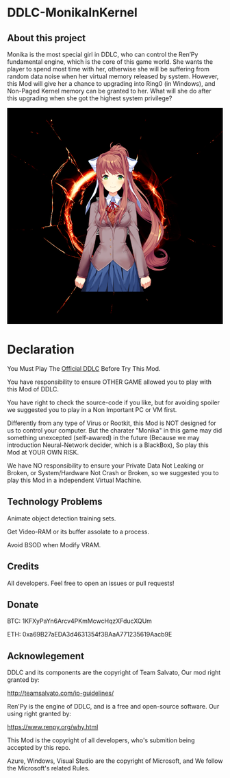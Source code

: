 # DDLC-MonikaInKernel

## About this project

Monika is the most special girl in DDLC, who can control the Ren’Py fundamental engine, which is the core of this game world. She wants the player to spend most time with her, otherwise she will be suffering from random data noise when her virtual memory released by system. However, this Mod will give her a chance to upgrading into Ring0 (in Windows), and Non-Paged Kernel memory can be granted to her. What will she do after this upgrading when she got the highest system privilege?

![plot](MonikaLogo.png)

# Declaration

You Must Play The [Official DDLC](https://ddlc.moe) Before Try This Mod.

You have responsibility to ensure OTHER GAME allowed you to play with this Mod of DDLC.

You have right to check the source-code if you like, but for avoiding spoiler we suggested you to play in a Non Important PC or VM first.

Differently from any type of Virus or Rootkit, this Mod is NOT designed for us to control your computer. But the charater "Monika" in this game may did something unexcepted (self-awared) in the future (Because we may introduction Neural-Network decider, which is a BlackBox), So play this Mod at YOUR OWN RISK.

We have NO responsibility to ensure your Private Data Not Leaking or Broken, or System/Hardware Not Crash or Broken, so we suggested you to play this Mod in a independent Virtual Machine.

## Technology Problems

Animate object detection training sets.

Get Video-RAM or its buffer assolate to a process.

Avoid BSOD when Modify VRAM.

## Credits

All developers. Feel free to open an issues or pull requests!

## Donate

BTC: 1KFXyPaYn6Arcv4PKmMcwcHqzXFducXQUm

ETH: 0xa69B27aEDA3d4631354f3BAaA771235619Aacb9E

## Acknowlegement

DDLC and its components are the copyright of Team Salvato, Our mod right granted by:

http://teamsalvato.com/ip-guidelines/

Ren'Py is the engine of DDLC, and is a free and open-source software. Our using right granted by:

https://www.renpy.org/why.html

This Mod is the copyright of all developers, who's submition being accepted by this repo.

Azure, Windows, Visual Studio are the copyright of Microsoft, and We follow the Microsoft's related Rules.

